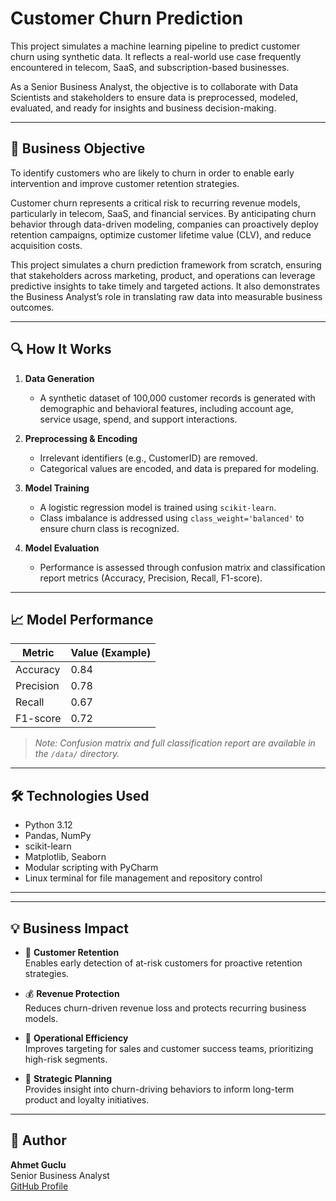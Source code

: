 # Customer Churn Prediction

This project simulates a machine learning pipeline to predict customer churn using synthetic data. It reflects a real-world use case frequently encountered in telecom, SaaS, and subscription-based businesses.

As a Senior Business Analyst, the objective is to collaborate with Data Scientists and stakeholders to ensure data is preprocessed, modeled, evaluated, and ready for insights and business decision-making.

---

## 💼 Business Objective

To identify customers who are likely to churn in order to enable early intervention and improve customer retention strategies.

Customer churn represents a critical risk to recurring revenue models, particularly in telecom, SaaS, and financial services. By anticipating churn behavior through data-driven modeling, companies can proactively deploy retention campaigns, optimize customer lifetime value (CLV), and reduce acquisition costs.

This project simulates a churn prediction framework from scratch, ensuring that stakeholders across marketing, product, and operations can leverage predictive insights to take timely and targeted actions. It also demonstrates the Business Analyst’s role in translating raw data into measurable business outcomes.

---

## 🔍 How It Works

1. **Data Generation**
   - A synthetic dataset of 100,000 customer records is generated with demographic and behavioral features, including account age, service usage, spend, and support interactions.

2. **Preprocessing & Encoding**
   - Irrelevant identifiers (e.g., CustomerID) are removed.
   - Categorical values are encoded, and data is prepared for modeling.

3. **Model Training**
   - A logistic regression model is trained using `scikit-learn`.
   - Class imbalance is addressed using `class_weight='balanced'` to ensure churn class is recognized.

4. **Model Evaluation**
   - Performance is assessed through confusion matrix and classification report metrics (Accuracy, Precision, Recall, F1-score).

---

## 📈 Model Performance

| Metric     | Value (Example) |
|------------|-----------------|
| Accuracy   | 0.84            |
| Precision  | 0.78            |
| Recall     | 0.67            |
| F1-score   | 0.72            |

> *Note: Confusion matrix and full classification report are available in the `/data/` directory.*

---

## 🛠️ Technologies Used

- Python 3.12
- Pandas, NumPy
- scikit-learn
- Matplotlib, Seaborn
- Modular scripting with PyCharm
- Linux terminal for file management and repository control

---


---

## 💡 Business Impact

- 🔎 **Customer Retention**  
  Enables early detection of at-risk customers for proactive retention strategies.

- 💰 **Revenue Protection**  
  Reduces churn-driven revenue loss and protects recurring business models.

- 🎯 **Operational Efficiency**  
  Improves targeting for sales and customer success teams, prioritizing high-risk segments.

- 🧠 **Strategic Planning**  
  Provides insight into churn-driving behaviors to inform long-term product and loyalty initiatives.

---

## 👤 Author

**Ahmet Guclu**  
Senior Business Analyst  
[GitHub Profile](https://github.com/gucluahmt)


